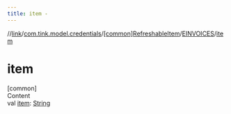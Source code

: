 ```yaml
---
title: item -
---
```

//[link](../../../index.md)/[com.tink.model.credentials](../../index.md)/[[common]RefreshableItem](../index.md)/[EINVOICES](index.md)/[item](item.md)



# item  
[common]  
Content  
val [item](item.md): [String](https://kotlinlang.org/api/latest/jvm/stdlib/kotlin/-string/index.html)  



